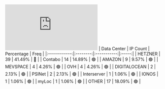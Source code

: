 ![Diagramm](https://github.com/obajay/StateSync-snapshots/blob/main/Projects/Source/1/README.md)
| Data Center | IP Count | Percentage | Freq |
|:------------:|:--------:|:-----------:|:-----:|
| HETZNER | 39 | 41.49% | 🔴 |
| Contabo | 14 | 14.89% | 🟢 |
| AMAZON | 9 | 9.57% | 🟢 |
| MEVSPACE | 4 | 4.26% | 🟢 |
| OVH | 4 | 4.26% | 🟢 |
| DIGITALOCEAN | 2 | 2.13% | 🟢 |
| PSINet | 2 | 2.13% | 🟢 |
| Interserver | 1 | 1.06% | 🟢 |
| IONOS | 1 | 1.06% | 🟢 |
| myLoc | 1 | 1.06% | 🟢 |
| OTHER | 17 | 18.09% | 🟢 |